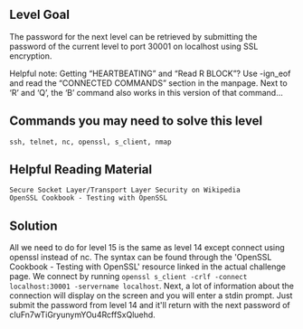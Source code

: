## Level Goal ##

The password for the next level can be retrieved by submitting the password of the current level to port 30001 on localhost using SSL encryption.

Helpful note: Getting “HEARTBEATING” and “Read R BLOCK”? Use -ign_eof and read the “CONNECTED COMMANDS” section in the manpage. Next to ‘R’ and ‘Q’, the ‘B’ command also works in this version of that command…

## Commands you may need to solve this level ## 

    ssh, telnet, nc, openssl, s_client, nmap
    
## Helpful Reading Material ## 

    Secure Socket Layer/Transport Layer Security on Wikipedia
    OpenSSL Cookbook - Testing with OpenSSL
    
## Solution ##

 All we need to do for level 15 is the same as level 14 except connect using openssl instead of nc. The syntax can be found through the 'OpenSSL Cookbook - Testing with OpenSSL' resource linked in the actual challenge page. We connect by running `openssl s_client -crlf -connect localhost:30001 -servername localhost`. Next, a lot of information about the connection will display on the screen and you will enter a stdin prompt. Just submit the password from level 14 and it'll return with the next password of cluFn7wTiGryunymYOu4RcffSxQluehd.

